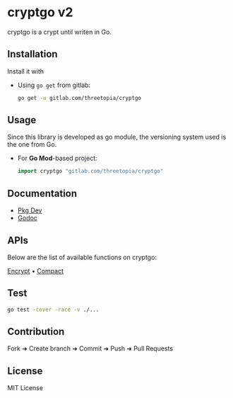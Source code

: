 # cryptgo v2

cryptgo is a crypt until writen in Go.

## Installation

Install it with

- Using `go get` from gitlab:

    ```bash
    go get -u gitlab.com/threetopia/cryptgo
    ```

## Usage

Since this library is developed as go module, the versioning system used is the one from Go.

- For **Go Mod**-based project:

    ```go
    import cryptgo "gitlab.com/threetopia/cryptgo"
    ```

## Documentation

 - [Pkg Dev](https://pkg.go.dev/gitlab.com/threetopia/cryptgo)
 - [Godoc](https://godoc.org/gitlab.com/threetopia/cryptgo)

## APIs

Below are the list of available functions on cryptgo:

[Encrypt](https://pkg.go.dev/gitlab.com/threetopia/cryptgo#Encrypt) • [Compact](https://pkg.go.dev/gitlab.com/threetopia/cryptgo#Decrypt)

## Test

```bash
go test -cover -race -v ./... 
```

## Contribution

Fork ➜ Create branch ➜ Commit ➜ Push ➜ Pull Requests

## License

MIT License
